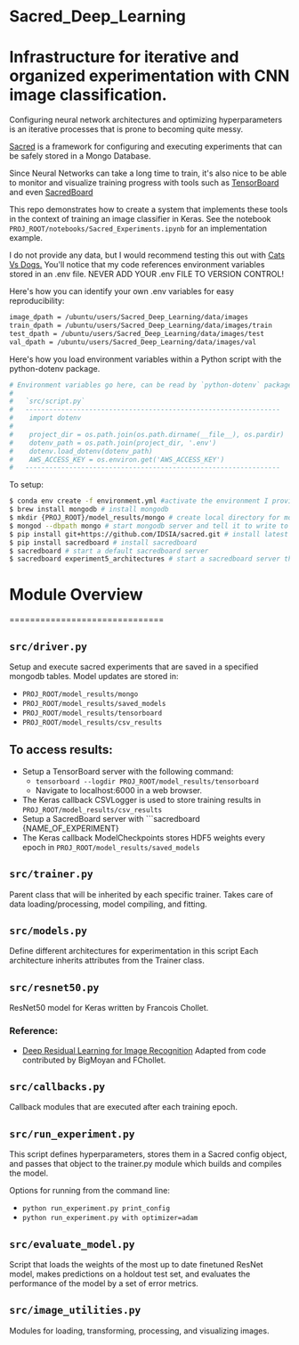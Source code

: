# Sacred_Deep_Learning
Infrastructure for iterative and organized experimentation with CNN image classification.
==============================

Configuring neural network architectures and optimizing hyperparameters is an
iterative processes that is prone to becoming quite messy.

<p><a target="_blank" href="https://github.com/IDSIA/sacred">Sacred</a>
is a framework for configuring and executing experiments that can be safely
stored in a Mongo Database.</p>

Since Neural Networks can take a long time to train, it's also nice to be able
to monitor and visualize training progress with tools such as <a target="_blank" href="https://www.tensorflow.org/get_started/summaries_and_tensorboard">TensorBoard</a>
and even <a target="_blank" href="https://www.tensorflow.org/get_started/summaries_and_tensorboard">SacredBoard</a>

This repo demonstrates how to create a system that implements these tools in the
context of training an image classifier in Keras.
See the notebook ```PROJ_ROOT/notebooks/Sacred_Experiments.ipynb``` for an implementation example.

I do not provide any data, but I would recommend testing this out with <a target="_blank" href="https://www.kaggle.com/c/dogs-vs-cats">Cats Vs Dogs.</a> You'll notice that
my code references environment variables stored in an .env file. NEVER ADD YOUR .env FILE TO VERSION CONTROL!

Here's how you can identify your own .env variables for easy reproducibility:

```bash
image_dpath = /ubuntu/users/Sacred_Deep_Learning/data/images
train_dpath = /ubuntu/users/Sacred_Deep_Learning/data/images/train
test_dpath = /ubuntu/users/Sacred_Deep_Learning/data/images/test
val_dpath = /ubuntu/users/Sacred_Deep_Learning/data/images/val


```

Here's how you load environment variables within a Python script with the python-dotenv package.
```python
# Environment variables go here, can be read by `python-dotenv` package:
#
#   `src/script.py`
#   ----------------------------------------------------------------
#    import dotenv
#
#    project_dir = os.path.join(os.path.dirname(__file__), os.pardir)
#    dotenv_path = os.path.join(project_dir, '.env')
#    dotenv.load_dotenv(dotenv_path)
#    AWS_ACCESS_KEY = os.environ.get('AWS_ACCESS_KEY')
#   ----------------------------------------------------------------
```

To setup:
```bash
$ conda env create -f environment.yml #activate the environment I provided
$ brew install mongodb # install mongodb
$ mkdir {PROJ_ROOT}/model_results/mongo # create local directory for mongodb to write to
$ mongod --dbpath mongo # start mongodb server and tell it to write to local folder mongo
$ pip install git+https://github.com/IDSIA/sacred.git # install latest version of sacred
$ pip install sacredboard # install sacredboard
$ sacredboard # start a default sacredboard server
$ sacredboard experiment5_architectures # start a sacredboard server that references a mongodb table
```

# Module Overview
==============================

```src/driver.py```
------------
Setup and execute sacred experiments that are saved in a specified mongodb tables. Model updates are stored in:
- ```PROJ_ROOT/model_results/mongo```
- ```PROJ_ROOT/model_results/saved_models```
- ```PROJ_ROOT/model_results/tensorboard```
- ```PROJ_ROOT/model_results/csv_results```


To access results:
------------
- Setup a TensorBoard server with the following command:
  - ```tensorboard --logdir PROJ_ROOT/model_results/tensorboard```
  - Navigate to localhost:6000 in a web browser.
- The Keras callback CSVLogger is used to store training results in ```PROJ_ROOT/model_results/csv_results```
- Setup a SacredBoard server with ```sacredboard {NAME_OF_EXPERIMENT}
- The Keras callback ModelCheckpoints stores HDF5 weights every epoch in ```PROJ_ROOT/model_results/saved_models```

```src/trainer.py```
------------
Parent class that will be inherited by each specific trainer.
Takes care of data loading/processing, model compiling, and fitting.

```src/models.py```
------------
Define different architectures for experimentation in this script
Each architecture inherits attributes from the Trainer class.

```src/resnet50.py```
------------
ResNet50 model for Keras written by Francois Chollet.
### Reference:
- [Deep Residual Learning for Image Recognition](https://arxiv.org/abs/1512.03385)
Adapted from code contributed by BigMoyan and FChollet.

```src/callbacks.py```
------------
Callback modules that are executed after each training epoch.

```src/run_experiment.py```
------------
This script defines hyperparameters, stores them in a Sacred config object,
and passes that object to the trainer.py module which builds and compiles the
model.

Options for running from the command line:
- ```python run_experiment.py print_config```
- ```python run_experiment.py with optimizer=adam```

```src/evaluate_model.py```
------------
Script that loads the weights of the most up to date finetuned ResNet model,
makes predictions on a holdout test set, and evaluates the performance of the
model by a set of error metrics.

```src/image_utilities.py```
------------
Modules for loading, transforming, processing, and visualizing images.
